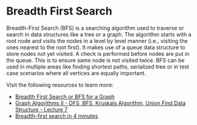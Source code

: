 # Breadth First Search

Breadth-First Search (BFS) is a searching algorithm used to traverse or search in data structures like a tree or a graph. The algorithm starts with a root node and visits the nodes in a level by level manner (i.e., visiting the ones nearest to the root first). It makes use of a queue data structure to store nodes not yet visited. A check is performed before nodes are put in the queue. This is to ensure same node is not visited twice. BFS can be used in multiple areas like finding shortest paths, serialized tree or in test case scenarios where all vertices are equally important.

Visit the following resources to learn more:

- [Breadth First Search or BFS for a Graph](https://www.geeksforgeeks.org/breadth-first-search-or-bfs-for-a-graph/)
- [Graph Algorithms II - DFS, BFS, Kruskals Algorithm, Union Find Data Structure - Lecture 7](https://www.youtube.com/watch?v=ufj5_bppBsA&list=PLFDnELG9dpVxQCxuD-9BSy2E7BWY3t5Sm&index=7)
- [Breadth-first search in 4 minutes](https://www.youtube.com/watch?v=hz5ytanv5qe)
